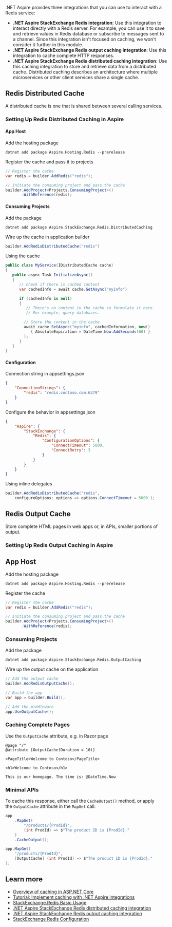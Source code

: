 
.NET Aspire provides three integrations that you can use to interact with a Redis service:

- **.NET Aspire StackExchange Redis integration**: Use this integration to interact directly with a Redis server. For example, you can use it to save and retrieve values in Redis database or subscribe to messages sent to a channel. Since this integration isn't focused on caching, we won't consider it further in this module.
- **.NET Aspire StackExchange Redis output caching integration**: Use this integration to cache complete HTTP responses.
- **.NET Aspire StackExchange Redis distributed caching integration**: Use this caching integration to store and retrieve data from a distributed cache. Distributed caching describes an architecture where multiple microservices or other client services share a single cache.

## Redis Distributed Cache
A distributed cache is one that is shared between several calling services.

### Setting Up Redis Distributed Caching in Aspire

#### App Host

Add the hosting package

```
dotnet add package Aspire.Hosting.Redis --prerelease
```

Register the cache and pass it to projects

```c#
// Register the cache
var redis = builder.AddRedis("redis");

// Initiate the consuming project and pass the cache
builder.AddProject<Projects.ConsumingProject>()
       .WithReference(redis);
```


#### Consuming Projects

Add the package
```
dotnet add package Aspire.StackExchange.Redis.DistributedCaching
```

Wire up the cache in application builder
```c#
builder.AddRedisDistributedCache("redis")
```

Using the cache
```c#
public class MyService(IDistributedCache cache)
{
   public async Task InitializeAsync()
   {
      // Check if there is cached content
      var cachedInfo = await cache.GetAsync("myinfo")

      if (cachedInfo is null)
      {
         // There's no content in the cache so formulate it here
         // For example, query databases.

        // Store the content in the cache
        await cache.SetAsync("myinfo", cachedInformation, new()
           { AbsoluteExpiration = DateTime.Now.AddSeconds(60) }
        );
      }
   }
}
```

#### Configuration

Connection string in appsettings.json
```json
{ 
	"ConnectionStrings": { 
		"redis": "redis.contoso.com:6379" 
	} 
}
```

Configure the behavior  in appsettings.json
```json
{ 
	"Aspire": { 
		"StackExchange": { 
			"Redis": { 
				"ConfigurationOptions": { 
					"ConnectTimeout": 5000, 
					"ConnectRetry": 3 
				} 
			} 
		} 
	} 
}
```

Using inline delegates
```c#
builder.AddRedisDistributedCache("redis", 
	configureOptions: options => options.ConnectTimeout = 5000 );
```

## Redis Output Cache
Store complete HTML pages in web apps or, in APIs, smaller portions of output.

### Setting Up Redis Output Caching in Aspire

## App Host

Add the hosting package
```
dotnet add package Aspire.Hosting.Redis --prerelease
```

Register the cache
``` c#
// Register the cache
var redis = builder.AddRedis("redis");

// Initiate the consuming project and pass the cache
builder.AddProject<Projects.ConsumingProject>()
       .WithReference(redis);
```

### Consuming Projects

Add the package
```
dotnet add package Aspire.StackExchange.Redis.OutputCaching
```

Wire up the output cache on the application
```c#
// Add the output cache
builder.AddRedisOutputCache();

// Build the app
var app = builder.Build();

// Add the middleware
app.UseOutputCache();
```


### Caching Complete Pages
Use the `OutputCache` attribute, e.g. in Razor page

```razor
@page "/"
@attribute [OutputCache(Duration = 10)]

<PageTitle>Welcome to Contoso</PageTitle>

<h1>Welcome to Contoso</h1>

This is our homepage. The time is: @DateTime.Now
```

### Minimal APIs
To cache this response, either call the `CacheOutput()` method, or apply the `OutputCache` attribute in the `MapGet` call:

``` c#
app
	.MapGet(
		"/products/{ProdId}", 
		(int ProdId) => $"The product ID is {ProdId}."
	)
	.CacheOutput();

app.MapGet(
	"/products/{ProdId}", 
	[OutputCache] (int ProdId) => $"The product ID is {ProdId}."
);
```

## Learn more

- [Overview of caching in ASP.NET Core](https://learn.microsoft.com/en-us/aspnet/core/performance/caching/overview)
- [Tutorial: Implement caching with .NET Aspire integrations](https://learn.microsoft.com/en-us/dotnet/aspire/caching/caching-integrations)
- [StackExchange.Redis Basic Usage](https://stackexchange.github.io/StackExchange.Redis/Basics)
- [.NET Aspire StackExchange Redis distributed caching integration](https://learn.microsoft.com/en-us/dotnet/aspire/caching/stackexchange-redis-distributed-caching-integration)
- [.NET Aspire StackExchange Redis output caching integration](https://learn.microsoft.com/en-us/dotnet/aspire/caching/stackexchange-redis-output-caching-integration)
- [StackExchange Redis Configuration](https://stackexchange.github.io/StackExchange.Redis/Configuration.html)